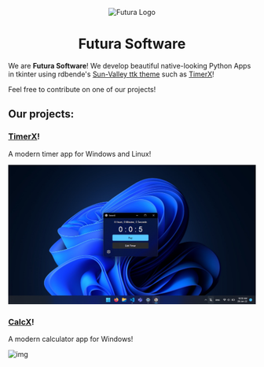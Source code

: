 <p align="center">
    <img alt="Futura Logo" src="https://avatars.githubusercontent.com/u/97777018?s=96&v=4" width="100px" />
    <h1 align="center">Futura Software</h1>
</p>

We are **Futura Software**! We develop beautiful native-looking Python Apps in tkinter using rdbende's [Sun-Valley ttk theme](https://github.com/rdbende/sun-valley-ttk-theme) such as [TimerX](https://github.com/futura-py/TimerX)!

Feel free to contribute on one of our projects!

## Our projects:

### [TimerX](https://github.com/futura-py/TimerX)!

A modern timer app for Windows and Linux!

![img](https://raw.githubusercontent.com/Futura-Py/TimerX/master/assets/readme/dark.png)

### [CalcX](https://github.com/Futura-Py/CalcX)!

A modern calculator app for Windows!

![img](https://user-images.githubusercontent.com/83908932/155895416-35e5a2b2-e11c-4e55-9c03-c388d4dc2424.png)
